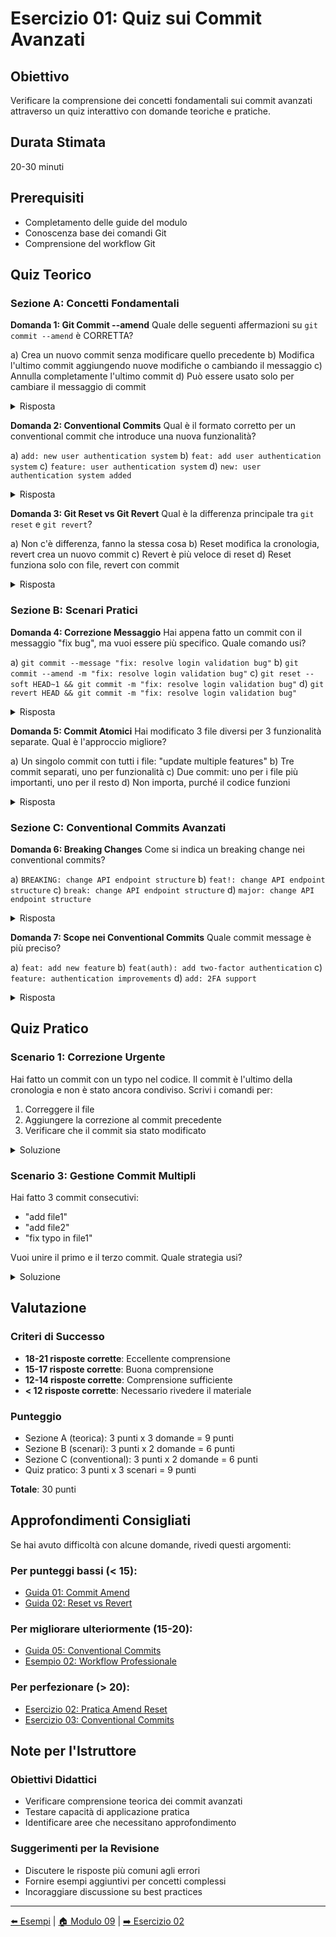 # Esercizio 01: Quiz sui Commit Avanzati

## Obiettivo
Verificare la comprensione dei concetti fondamentali sui commit avanzati attraverso un quiz interattivo con domande teoriche e pratiche.

## Durata Stimata
20-30 minuti

## Prerequisiti
- Completamento delle guide del modulo
- Conoscenza base dei comandi Git
- Comprensione del workflow Git

## Quiz Teorico

### Sezione A: Concetti Fondamentali

**Domanda 1: Git Commit --amend**
Quale delle seguenti affermazioni su `git commit --amend` è CORRETTA?

a) Crea un nuovo commit senza modificare quello precedente
b) Modifica l'ultimo commit aggiungendo nuove modifiche o cambiando il messaggio
c) Annulla completamente l'ultimo commit
d) Può essere usato solo per cambiare il messaggio di commit

<details>
<summary>Risposta</summary>
**b) Modifica l'ultimo commit aggiungendo nuove modifiche o cambiando il messaggio**

`git commit --amend` sostituisce completamente l'ultimo commit con uno nuovo che può includere modifiche aggiuntive e/o un messaggio diverso.
</details>

**Domanda 2: Conventional Commits**
Qual è il formato corretto per un conventional commit che introduce una nuova funzionalità?

a) `add: new user authentication system`
b) `feat: add user authentication system`
c) `feature: user authentication system`
d) `new: user authentication system added`

<details>
<summary>Risposta</summary>
**b) feat: add user authentication system**

Il formato conventional commit richiede un tipo specifico seguito da due punti e una descrizione. "feat" è il tipo corretto per nuove funzionalità.
</details>

**Domanda 3: Git Reset vs Git Revert**
Qual è la differenza principale tra `git reset` e `git revert`?

a) Non c'è differenza, fanno la stessa cosa
b) Reset modifica la cronologia, revert crea un nuovo commit
c) Revert è più veloce di reset
d) Reset funziona solo con file, revert con commit

<details>
<summary>Risposta</summary>
**b) Reset modifica la cronologia, revert crea un nuovo commit**

`git reset` riscrive la cronologia rimuovendo commit, mentre `git revert` mantiene la cronologia creando un nuovo commit che annulla le modifiche.
</details>

### Sezione B: Scenari Pratici

**Domanda 4: Correzione Messaggio**
Hai appena fatto un commit con il messaggio "fix bug", ma vuoi essere più specifico. Quale comando usi?

a) `git commit --message "fix: resolve login validation bug"`
b) `git commit --amend -m "fix: resolve login validation bug"`
c) `git reset --soft HEAD~1 && git commit -m "fix: resolve login validation bug"`
d) `git revert HEAD && git commit -m "fix: resolve login validation bug"`

<details>
<summary>Risposta</summary>
**b) git commit --amend -m "fix: resolve login validation bug"**

Il comando `--amend` con `-m` permette di modificare il messaggio dell'ultimo commit in modo diretto.
</details>

**Domanda 5: Commit Atomici**
Hai modificato 3 file diversi per 3 funzionalità separate. Qual è l'approccio migliore?

a) Un singolo commit con tutti i file: "update multiple features"
b) Tre commit separati, uno per funzionalità
c) Due commit: uno per i file più importanti, uno per il resto
d) Non importa, purché il codice funzioni

<details>
<summary>Risposta</summary>
**b) Tre commit separati, uno per funzionalità**

I commit atomici facilitano il debug, il review e il rollback. Ogni commit dovrebbe rappresentare una singola modifica logica.
</details>

### Sezione C: Conventional Commits Avanzati

**Domanda 6: Breaking Changes**
Come si indica un breaking change nei conventional commits?

a) `BREAKING: change API endpoint structure`
b) `feat!: change API endpoint structure`
c) `break: change API endpoint structure`
d) `major: change API endpoint structure`

<details>
<summary>Risposta</summary>
**b) feat!: change API endpoint structure**

Il punto esclamativo dopo il tipo indica un breaking change nei conventional commits.
</details>

**Domanda 7: Scope nei Conventional Commits**
Quale commit message è più preciso?

a) `feat: add new feature`
b) `feat(auth): add two-factor authentication`
c) `feature: authentication improvements`
d) `add: 2FA support`

<details>
<summary>Risposta</summary>
**b) feat(auth): add two-factor authentication**

Include il tipo corretto, lo scope tra parentesi e una descrizione chiara e specifica.
</details>

## Quiz Pratico

### Scenario 1: Correzione Urgente
Hai fatto un commit con un typo nel codice. Il commit è l'ultimo della cronologia e non è stato ancora condiviso. Scrivi i comandi per:

1. Correggere il file
2. Aggiungere la correzione al commit precedente
3. Verificare che il commit sia stato modificato

<details>
<summary>Soluzione</summary>
```bash
# 1. Correggere il file (con editor)
nano/vim filename.js

# 2. Aggiungere al commit precedente
git add filename.js
git commit --amend --no-edit

# 3. Verificare la modifica
git log --oneline -1
git show HEAD
```
</details>

### Scenario 2: Messaggio Commit Professionale
Hai aggiunto una nuova funzionalità di validazione email al modulo di registrazione utenti. Scrivi 3 versioni del messaggio di commit:

1. Versione base
2. Versione conventional commit
3. Versione conventional commit con scope e dettagli

<details>
<summary>Soluzione</summary>
```bash
# 1. Versione base
git commit -m "Add email validation"

# 2. Versione conventional commit
git commit -m "feat: add email validation to user registration"

# 3. Versione con scope e dettagli
git commit -m "feat(auth): add email validation to user registration

- Add email format validation using regex
- Display error message for invalid emails
- Update registration form with validation feedback
- Add unit tests for email validation logic"
```
</details>

### Scenario 3: Gestione Commit Multipli
Hai fatto 3 commit consecutivi:
- "add file1"
- "add file2" 
- "fix typo in file1"

Vuoi unire il primo e il terzo commit. Quale strategia usi?

<details>
<summary>Soluzione</summary>
**Strategia 1: Reset e ricommit**
```bash
git reset --soft HEAD~3
git add file1 file2
git commit -m "feat: add file1 and file2 with corrections"
```

**Strategia 2: Interactive rebase (più avanzato)**
```bash
git rebase -i HEAD~3
# Seguire le istruzioni per squash/fixup
```

**Strategia 3: Commit separati ma descrittivi**
```bash
git commit --amend -m "feat: add file1 with typo corrections"
# Mantenere commit separati ma con messaggi chiari
```
</details>

## Valutazione

### Criteri di Successo
- **18-21 risposte corrette**: Eccellente comprensione
- **15-17 risposte corrette**: Buona comprensione
- **12-14 risposte corrette**: Comprensione sufficiente
- **< 12 risposte corrette**: Necessario rivedere il materiale

### Punteggio
- Sezione A (teorica): 3 punti x 3 domande = 9 punti
- Sezione B (scenari): 3 punti x 2 domande = 6 punti
- Sezione C (conventional): 3 punti x 2 domande = 6 punti
- Quiz pratico: 3 punti x 3 scenari = 9 punti

**Totale**: 30 punti

## Approfondimenti Consigliati

Se hai avuto difficoltà con alcune domande, rivedi questi argomenti:

### Per punteggi bassi (< 15):
- [Guida 01: Commit Amend](../guide/01-commit-amend.md)
- [Guida 02: Reset vs Revert](../guide/02-reset-vs-revert.md)

### Per migliorare ulteriormente (15-20):
- [Guida 05: Conventional Commits](../guide/05-conventional-commits.md)
- [Esempio 02: Workflow Professionale](../esempi/02-workflow-professionale.md)

### Per perfezionare (> 20):
- [Esercizio 02: Pratica Amend Reset](./02-pratica-amend-reset.md)
- [Esercizio 03: Conventional Commits](./03-conventional-commits.md)

## Note per l'Istruttore

### Obiettivi Didattici
- Verificare comprensione teorica dei commit avanzati
- Testare capacità di applicazione pratica
- Identificare aree che necessitano approfondimento

### Suggerimenti per la Revisione
- Discutere le risposte più comuni agli errori
- Fornire esempi aggiuntivi per concetti complessi
- Incoraggiare discussione su best practices

---
[⬅️ Esempi](../esempi/README.md) | [🏠 Modulo 09](../README.md) | [➡️ Esercizio 02](./02-pratica-amend-reset.md)
